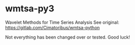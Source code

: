 # wmtsa-py3
Wavelet Methods for Time Series Analysis
See original: https://gitlab.com/Cimatoribus/wmtsa-python

Not everything has been changed over or tested. Good luck!
